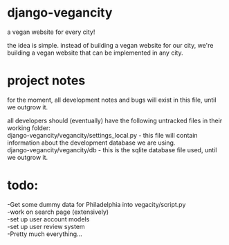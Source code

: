 django-vegancity
================

a vegan website for every city!  

the idea is simple.  instead of building a vegan website for our city, we're building a vegan website that can be implemented in any city.  

project notes
=============
for the moment, all development notes and bugs will exist in this file, until we outgrow it.  

all developers should (eventually) have the following untracked files in their working folder:  
django-vegancity/vegancity/settings_local.py   - this file will contain information about the development database we are using.  
django-vegancity/vegancity/db                  - this is the sqlite database file used, until we outgrow it.  

todo:
====
-Get some dummy data for Philadelphia into vegacity/script.py  
-work on search page (extensively)  
-set up user account models  
-set up user review system  
-Pretty much everything...  
